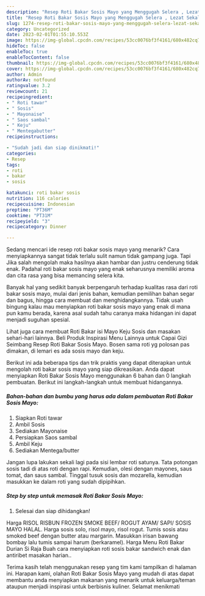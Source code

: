 ```yaml
---
description: "Resep Roti Bakar Sosis Mayo yang Menggugah Selera , Lezat Sekali"
title: "Resep Roti Bakar Sosis Mayo yang Menggugah Selera , Lezat Sekali"
slug: 1274-resep-roti-bakar-sosis-mayo-yang-menggugah-selera-lezat-sekali
category: Uncategorized
date: 2023-02-01T01:55:10.553Z
image: https://img-global.cpcdn.com/recipes/53cc0076bf3f4161/680x482cq70/roti-bakar-sosis-mayo-foto-resep-utama.jpg
hideToc: false
enableToc: true
enableTocContent: false
thumbnail: https://img-global.cpcdn.com/recipes/53cc0076bf3f4161/680x482cq70/roti-bakar-sosis-mayo-foto-resep-utama.jpg
cover: https://img-global.cpcdn.com/recipes/53cc0076bf3f4161/680x482cq70/roti-bakar-sosis-mayo-foto-resep-utama.jpg
author: Admin
authorAv: notfound
ratingvalue: 3.2
reviewcount: 21
recipeingredient:
- " Roti tawar"
- " Sosis"
- " Mayonaise"
- " Saos sambal"
- " Keju"
- " Mentegabutter"
recipeinstructions:

- "Sudah jadi dan siap dinikmati!"
categories:
- Resep
tags:
- roti
- bakar
- sosis

katakunci: roti bakar sosis 
nutrition: 116 calories
recipecuisine: Indonesian
preptime: "PT36M"
cooktime: "PT31M"
recipeyield: "3"
recipecategory: Dinner

---
```



Sedang mencari ide resep roti bakar sosis mayo yang menarik? Cara menyiapkannya sangat tidak terlalu sulit namun tidak gampang juga. Tapi Jika salah mengolah maka hasilnya akan hambar dan justru cenderung tidak enak. Padahal roti bakar sosis mayo yang enak seharusnya memiliki aroma dan cita rasa yang bisa memancing selera kita.


Banyak hal yang sedikit banyak berpengaruh terhadap kualitas rasa dari roti bakar sosis mayo, mulai dari jenis bahan, kemudian pemilihan bahan segar dan bagus, hingga cara membuat dan menghidangkannya. Tidak usah bingung kalau mau menyiapkan roti bakar sosis mayo yang enak di mana pun kamu berada, karena asal sudah tahu caranya maka hidangan ini dapat menjadi suguhan spesial.

Lihat juga cara membuat Roti Bakar isi Mayo Keju Sosis dan masakan sehari-hari lainnya. Beli Produk Inspirasi Menu Lainnya untuk Capai Gizi Seimbang Resep Roti Bakar Sosis Mayo. Bosen sama roti yg polosan pas dimakan, di lemari es ada sosis mayo dan keju.


Berikut ini ada beberapa tips dan trik praktis yang dapat diterapkan untuk mengolah roti bakar sosis mayo yang siap dikreasikan. Anda dapat menyiapkan Roti Bakar Sosis Mayo menggunakan 6 bahan dan 0 langkah pembuatan. Berikut ini langkah-langkah untuk membuat hidangannya.

<!--inarticleads1-->

##### Bahan-bahan dan bumbu yang harus ada dalam pembuatan Roti Bakar Sosis Mayo:

1. Siapkan  Roti tawar
1. Ambil  Sosis
1. Sediakan  Mayonaise
1. Persiapkan  Saos sambal
1. Ambil  Keju
1. Sediakan  Mentega/butter


Jangan lupa lakukan sekali lagi pada sisi lembar roti satunya. Tata potongan sosis tadi di atas roti dengan rapi. Kemudian, olesi dengan mayones, saus tomat, dan saus sambal. Tinggal tusuk sosis dan mozarella, kemudian masukkan ke dalam roti yang sudah dipipihkan. 

<!--inarticleads2-->

##### Step by step untuk memasak Roti Bakar Sosis Mayo:


1. Selesai dan siap dihidangkan!

Harga RISOL RISBUN FROZEN SMOKE BEEF/ ROGUT AYAM/ SAPI/ SOSIS MAYO HALAL. Harga sosis solo, risol mayo, risol rogut. Tumis sosis atau smoked beef dengan butter atau margarin. Masukkan irisan bawang bombay lalu tumis sampai harum (berkaramel). Harga Menu Roti Bakar Durian Si Raja Buah cara menyiapkan roti sosis bakar sandwich enak dan antiribet masakan harian.. 

Terima kasih telah menggunakan resep yang tim kami tampilkan di halaman ini. Harapan kami, olahan Roti Bakar Sosis Mayo yang mudah di atas dapat membantu anda menyiapkan makanan yang menarik untuk keluarga/teman ataupun menjadi inspirasi untuk berbisnis kuliner. Selamat menikmati
